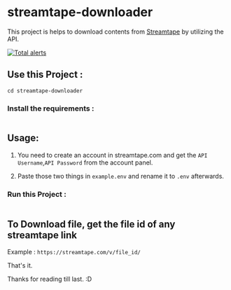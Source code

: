 # streamtape-downloader
 This project is helps to download contents from [Streamtape](https://streamtape.com) by utilizing the API.
 
 [![Total alerts](https://img.shields.io/lgtm/alerts/g/DebiprasadXD/streamtape-downloader.svg?logo=lgtm&logoWidth=18)](https://lgtm.com/projects/g/DebiprasadXD/streamtape-downloader/alerts/)
 
 ## Use this Project :
 ```git clone https://github.com/DebiprasadXD/streamtape-downloader
 cd streamtape-downloader
 ```
 ### Install the requirements :
 ```pip3 install -r requirements. txt
 ```
 
 ## Usage:
 1. You need to create an account in streamtape.com and get the `API Username`,`API Password` from the account panel.

 2. Paste those two things in `example.env` and rename it to `.env` afterwards.
 
 ### Run this Project :
```python3 streamtape_downloader.py
```
## To Download file, get the file id of any streamtape link 
Example : `https://streamtape.com/v/file_id/`

That's it.

Thanks for reading till last. :D
